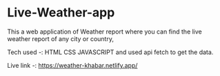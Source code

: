 # Live-Weather-app
This a web application of Weather report where you can find the live weather report of any city or country,

Tech used -:
HTML CSS JAVASCRIPT and used api fetch to get the data.

Live link -: https://weather-khabar.netlify.app/
